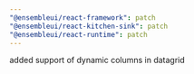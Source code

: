 ```yaml
---
"@ensembleui/react-framework": patch
"@ensembleui/react-kitchen-sink": patch
"@ensembleui/react-runtime": patch
---
```


added support of dynamic columns in datagrid
